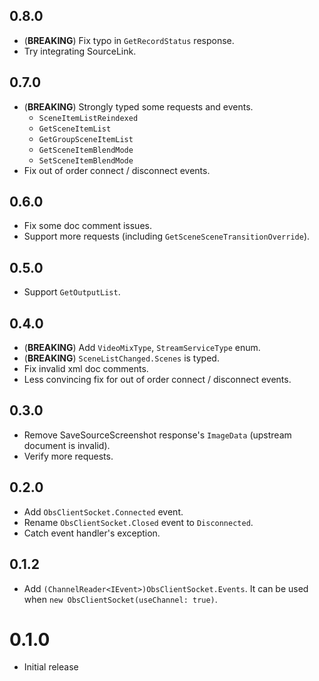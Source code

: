 ## 0.8.0

- (**BREAKING**) Fix typo in `GetRecordStatus` response.
- Try integrating SourceLink.

## 0.7.0

- (**BREAKING**) Strongly typed some requests and events.
  - `SceneItemListReindexed`
  - `GetSceneItemList`
  - `GetGroupSceneItemList`
  - `GetSceneItemBlendMode`
  - `SetSceneItemBlendMode`
- Fix out of order connect / disconnect events.

## 0.6.0

- Fix some doc comment issues.
- Support more requests (including `GetSceneSceneTransitionOverride`).

## 0.5.0

- Support `GetOutputList`.

## 0.4.0

- (**BREAKING**) Add `VideoMixType`, `StreamServiceType` enum.
- (**BREAKING**) `SceneListChanged.Scenes` is typed.
- Fix invalid xml doc comments.
- Less convincing fix for out of order connect / disconnect events.

## 0.3.0

- Remove SaveSourceScreenshot response's `ImageData` (upstream document is invalid).
- Verify more requests.

## 0.2.0

- Add `ObsClientSocket.Connected` event.
- Rename `ObsClientSocket.Closed` event to `Disconnected`.
- Catch event handler's exception.

## 0.1.2

- Add `(ChannelReader<IEvent>)ObsClientSocket.Events`. It can be used when `new ObsClientSocket(useChannel: true)`.

# 0.1.0

- Initial release